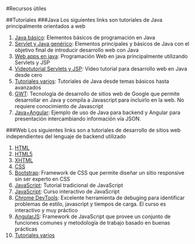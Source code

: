 #Recursos útiles

##Tutoriales
###Java
Los siguientes links son tutoriales de Java principalmente orientados a web
  1. [Java básico](http://www.tutorialspoint.com/java/): Elementos básicos de programación en Java
  2. [Servlet y Java genérico](http://courses.coreservlets.com/Course-Materials/): Elementos principales y básicos de Java con el objetivo final de introducir desarrollo web con Java
  3. [Web apps en java](http://courses.coreservlets.com/Course-Materials/csajsp2.html): Programación Web en java principalmente utilizando Servlets y JSP
  4. [Videotutorial Servlets y JSP](https://www.youtube.com/watch?v=ARsfnwfc_Pw): Video tutorial para desarrollo web en Java desde cero
  5. [Tutoriales varios](http://www.tutorialspoint.com/java_technology_tutorials.htm): Tutoriales de Java desde temas básicos hasta avanzados
  6. [GWT](http://www.tutorialspoint.com/gwt/index.htm): Tecnología de desarrollo de sitios web de Google que permite desarrollar en Java y compila a Javascript para incluirlo en la web. No requiere conocimiento de Javascript
  7. [Java+Angular](http://examples.javacodegeeks.com/core-java/real-time-applications-angularjs-java-part-1/): Ejemplo de uso de Java para backend y Angular para presentación intercambiando información vía JSON.

###Web
Los siguientes links son a tutoriales de desarrollo de sitios web independientes del lenguaje de backend utilizado

 1. [HTML](http://www.tutorialspoint.com/html/index.htm)
 2. [HTML5](http://www.tutorialspoint.com/html5/index.htm)
 3. [XHTML](http://www.tutorialspoint.com/xhtml/index.htm)
 4. [CSS](http://www.tutorialspoint.com/css/index.htm)
 5. [Bootstrap](http://www.tutorialspoint.com/bootstrap/index.htm): Framework de CSS que permite diseñar un sitio responsive sin ser experto en CSS
 6. [JavaScript](http://www.tutorialspoint.com/javascript/index.htm): Tutorial tradicional de JavaScript
 7. [JavaScript](http://www.codecademy.com/en/tracks/javascript): Curso interactivo de JavaScript
 8. [Chrome DevTools](http://discover-devtools.codeschool.com/): Excelente herramienta de debuging para identificar problemas de estilo, javascript y tiempos de carga. El curso es interactivo y muy práctico
 9. [AngularJS](http://www.tutorialspoint.com/angularjs/index.htm): Framework de JavaScript que provee un conjunto de funciones comunes y metodología de trabajo basado en buenas prácticas
 10. [Tutoriales varios](http://www.tutorialspoint.com/web_development_tutorials.htm)
